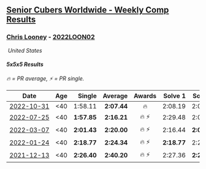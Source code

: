 <style>table {white-space: nowrap;}</style>
<link rel="stylesheet" type="text/css" href="/scw-comp/css/flags.css" />

## [Senior Cubers Worldwide - Weekly Comp Results](/scw-comp/results/)
### [Chris Looney](README.md) - [2022LOON02](https://www.worldcubeassociation.org/persons/2022LOON02?event=555)

<i class="flag flag-US" />&nbsp;United States

#### 5x5x5 Results

<span style="white-space: nowrap;">🔥 = PR average</span>, <span style="white-space: nowrap;">⚡ = PR single</span>.

| Date | Age | Single | Average | Awards | Solve 1 | Solve 2 | Solve 3 | Solve 4 | Solve 5 | Video |
| :--: | :--: | --: | --: | :--: | --: | --: | --: | --: | --: | :-- |
| [2022-10-31](../../results/2022-10-31/555.md) | <40 | 1:58.11 | **2:07.44** | 🔥 | 2:08.19 | 2:07.17 | 2:54.94 | 2:06.95 | 1:58.11 | [Desktop](https://www.facebook.com/chris.looney/videos/1556885221422361) / [Mobile](https://m.facebook.com/chris.looney/videos/1556885221422361) |
| [2022-07-25](../../results/2022-07-25/555.md) | <40 | **1:57.85** | **2:16.21** | 🔥 ⚡ | 2:29.48 | 2:03.81 | **1:57.85** | 2:58.63 | 2:15.34 | [Desktop](https://www.facebook.com/chris.looney/videos/741745647053795) / [Mobile](https://m.facebook.com/chris.looney/videos/741745647053795) |
| [2022-03-07](../../results/2022-03-07/555.md) | <40 | **2:01.43** | **2:20.00** | 🔥 ⚡ | 2:16.44 | **2:01.43** | 2:20.96 | 2:31.81 | 2:22.61 | [Desktop](https://www.facebook.com/chris.looney/videos/351034893610508) / [Mobile](https://m.facebook.com/chris.looney/videos/351034893610508) |
| [2022-01-24](../../results/2022-01-24/555.md) | <40 | **2:18.77** | **2:24.34** | 🔥 ⚡ | **2:18.77** | 2:23.40 | 2:39.32 | 2:22.19 | 2:27.43 | [Desktop](https://www.facebook.com/chris.looney/videos/490722655743012) / [Mobile](https://m.facebook.com/chris.looney/videos/490722655743012) |
| [2021-12-13](../../results/2021-12-13/555.md) | <40 | **2:26.40** | **2:40.20** | 🔥 ⚡ | 2:27.36 | **2:26.40** | 3:31.33 | 2:49.62 | 2:43.61 | [Desktop](https://www.facebook.com/chris.looney/videos/316505640380636) / [Mobile](https://m.facebook.com/chris.looney/videos/316505640380636) |


<!-- Global site tag (gtag.js) - Google Analytics -->
<script async src="https://www.googletagmanager.com/gtag/js?id=UA-86348435-3"></script>
<script>window.dataLayer = window.dataLayer || []; function gtag() {dataLayer.push(arguments);} gtag('js', new Date()); gtag('config', 'UA-86348435-3');</script>
